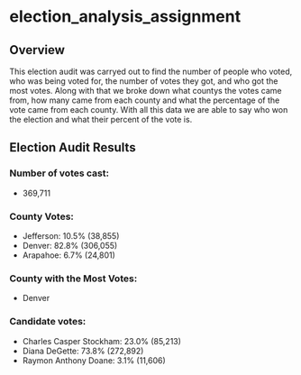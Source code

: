 # election_analysis_assignment
## Overview
This election audit was carryed out to find the number of people who voted, who was being voted for, the number of votes they got, and who got the most votes. Along with that we broke down what countys the votes came from, how many came from each county and what the percentage of the vote came from each county. With all this data we are able to say who won the election and what their percent of the vote is.

## Election Audit Results
### Number of votes cast: 
* 369,711


### County Votes:
* Jefferson: 10.5% (38,855)
* Denver: 82.8% (306,055)
* Arapahoe: 6.7% (24,801)

### County with the Most Votes:
* Denver

### Candidate votes:
* Charles Casper Stockham: 23.0% (85,213)
* Diana DeGette: 73.8% (272,892)
* Raymon Anthony Doane: 3.1% (11,606)
